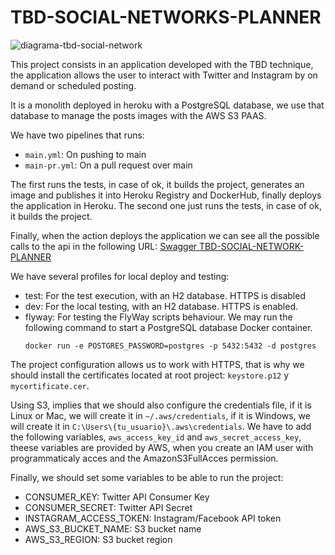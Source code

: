 # TBD-SOCIAL-NETWORKS-PLANNER

![diagrama-tbd-social-network](https://user-images.githubusercontent.com/42999826/144487980-87618975-8039-41d6-8221-06df54fc18f9.png)


This project consists in an application developed with the TBD technique, the application allows the user to interact with Twitter and Instagram by on demand or scheduled posting.

It is a monolith deployed in heroku with a PostgreSQL database, we use that database to manage the posts images with the AWS S3 PAAS.

We have two pipelines that runs:
- `main.yml`: On pushing to main
- `main-pr.yml`: On a pull request over main

The first runs the tests, in case of ok, it builds the project, generates an image and publishes it into Heroku Registry and DockerHub, finally deploys the application in Heroku.
The second one just runs the tests, in case of ok, it builds the project.

Finally, when the action deploys the application we can see all the possible calls to the api in the following URL: [Swagger TBD-SOCIAL-NETWORK-PLANNER](https://ais-tbd-social-networks.herokuapp.com/swagger-ui.html)

We have several profiles for local deploy and testing:
- test: For the test execution, with an H2 database. HTTPS is disabled
- dev: For the local testing, with an H2 database. HTTPS is enabled.
- flyway: For testing the FlyWay scripts behaviour. We may run the following command to start a PostgreSQL database Docker container.
  ```
  docker run -e POSTGRES_PASSWORD=postgres -p 5432:5432 -d postgres
  ```

The project configuration allows us to work with HTTPS, that is why we should install the certificates located at root project: `keystore.p12` y `mycertificate.cer`.

Using S3, implies that we should also configure the credentials file, if it is Linux or Mac, we will create it in `~/.aws/credentials`, if it is Windows, we will create it in `C:\Users\{tu_usuario}\.aws\credentials`. We have to add the following variables, `aws_access_key_id` and `aws_secret_access_key`, theese variables are provided by AWS, when you create an IAM user with programmaticaly acces and the AmazonS3FullAcces permission.

Finally, we should set some variables to be able to run the project:

- CONSUMER_KEY: Twitter API Consumer Key
- CONSUMER_SECRET: Twitter API Secret
- INSTAGRAM_ACCESS_TOKEN: Instagram/Facebook API token
- AWS_S3_BUCKET_NAME: S3 bucket name
- AWS_S3_REGION: S3 bucket region
